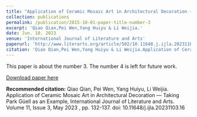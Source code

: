 ```yaml
---
title: "Application of Ceramic Mosaic Art in Architectural Decoration — Taking Park Güell as an Example"
collection: publications
permalink: /publication/2015-10-01-paper-title-number-3
excerpt: 'Qiao Qian,Pei Wen,Yang Huiyu & Li Weijia.'
date: Jun. 10, 2023
venue: 'International Journal of Literature and Arts'
paperurl: 'http://www.literarts.org/article/502/10.11648.j.ijla.20231103.16.'
citation: 'Qiao Qian,Pei Wen,Yang Huiyu & Li Weijia.Application of Ceramic Mosaic Art in Architectural Decoration — Taking Park Güell as an Example, International Journal of Literature and Arts.&quot;Volume 11, Issue 3, May 2023 , pp. 132-137. doi: 10.11648/j.ijla.20231103.16.'
---
```

This paper is about the number 3. The number 4 is left for future work.

[Download paper here](http://www.literarts.org/article/502/10.11648.j.ijla.20231103.16)

**Recommended citation:** Qiao Qian, Pei Wen, Yang Huiyu, Li Weijia. Application of Ceramic Mosaic Art in Architectural Decoration — Taking Park Güell as an Example, International Journal of Literature and Arts. Volume 11, Issue 3, May 2023 , pp. 132-137. doi: 10.11648/j.ijla.20231103.16
